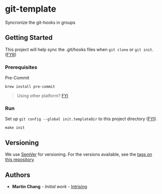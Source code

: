 # git-template

Syncronize the git-hooks in groups

## Getting Started

This project will help sync the .git/hooks files when `git clone` or `git init`. ([FYR](https://pre-commit.com/#pre-commit-init-templatedir))

### Prerequisites

Pre-Commit

```shell
brew install pre-commit
```

> Using other platform? [FYI](https://pre-commit.com/#installation)

### Run

Set up `git config --global init.templateDir` to this project directory ([FYI](https://git-scm.com/docs/git-init#_template_directory)).

```shell
make init
```

## Versioning

We use [SemVer](http://semver.org/) for versioning. For the versions available, see the [tags on this repository](https://github.com/your/project/tags).

## Authors

- **Martin Chang** - *Initial work* - [Intrising](https://github.com/MartinChangCF)
